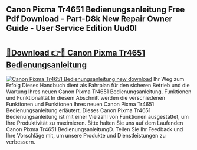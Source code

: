 ## Canon Pixma Tr4651 Bedienungsanleitung Free Pdf Download - Part-D8k New Repair Owner Guide - User Service Edition Uud0I

# <h2><a href="http://df5bdsl.blite.top/?on=Canon+Pixma+Tr4651+Bedienungsanleitung">🔗Download 👉🔴 Canon Pixma Tr4651 Bedienungsanleitung</a></h2>

[![Canon Pixma Tr4651 Bedienungsanleitung new download](https://i.imgur.com/lujVjoI.png)](http://df5bdsl.blite.top/?on=Canon+Pixma+Tr4651+Bedienungsanleitung)
Ihr Weg zum Erfolg Dieses Handbuch dient als Fahrplan für den sicheren Betrieb und die Wartung Ihres neuen Canon Pixma Tr4651 Bedienungsanleitung. Funktionen und Funktionalität In diesem Abschnitt werden die verschiedenen Funktionen und Funktionen Ihres neuen Canon Pixma Tr4651 Bedienungsanleitung erläutert. Dieses Canon Pixma Tr4651 Bedienungsanleitung ist mit einer Vielzahl von Funktionen ausgestattet, um Ihre Produktivität zu maximieren. Bitte halten Sie uns auf dem Laufenden Canon Pixma Tr4651 BedienungsanleitungD. Teilen Sie Ihr Feedback und Ihre Vorschläge mit, um unsere Produkte und Dienstleistungen zu verbessern.
